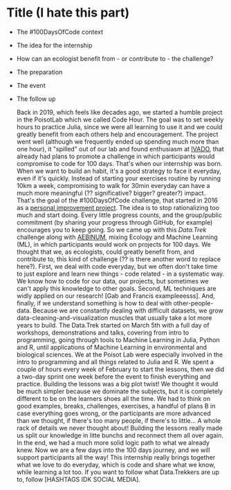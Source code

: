 # Title (I hate this part)

- The #100DaysOfCode context
- The idea for the internship
 - How can an ecologist benefit from - or contribute to - the challenge?
- The preparation
- The event
- The follow up

	Back in 2019, which feels like decades ago, we started a humble project in the PoisotLab which we called Code Hour. The goal was to set weekly hours to practice Julia, since we were all learning to use it and we could greatly benefit from each others help and encouragement. The project went well (although we frequently ended up spending much more than one hour), it "spilled" out of our lab and found enthusiasm at [IVADO][ivado], that already had plans to promote a challenge in which participants would compromise to code for 100 days. That's when our internship was born.
	When we want to build an habit, it's a good strategy to face it everyday, even if it's quickly. Instead of starting your exercises routine by running 10km a week, compromising to walk for 30min everyday can have a much more meaningful (?? significative? bigger? greater?) impact. That's the goal of the #100DaysOfCode challenge, that started in 2016 as a [personal improvement project][100days_blogpost]. The idea is to stop rationalizing too much and start doing. Every little progress counts, and the group/public commitment (by sharing your progress through GitHub, for example) encourages you to keep going.
	So we came up with this *Data.Trek* challenge along with [AEBINUM][aebinum], mixing Ecology and Machine Learning (ML), in which participants would work on projects for 100 days. We thought that we, as ecologists, could greatly benefit from, and contribute to, this kind of challenge (?? is there another word to replace here?). First, we deal with code everyday, but we often don't take time to just explore and learn new things - code related - in a systematic way. We know how to code for our data, our projects, but sometimes we can't apply this knowledge to other goals. Second, ML techniques are widly applied on our research! [Gab and Francis exampleeesss]. And, finally, if we understand something is how to deal with other-people-data. Because we are constantly dealing with difficult datasets, we grow data-cleaning-and-visualization muscles that usually take a lot more years to build.
	The Data.Trek started on March 5th with a full day of workshops, demonstrations and talks, covering from intro to programming, going through tools to Machine Learning in Julia, Python and R, until applications of Machine Learning in environmental and biological sciences. We at the Poisot Lab were especially involved in the intro to programming and all things related to Julia and R. We spent a couple of hours every week of February to start the lessons, then we did a two-day sprint one week before the event to finish everything and practice.
	Building the lessons was a big plot twist! We thought it would be much simpler because we dominate the subjects, but it is completely different to be on the learners shoes all the time. We had to think on good examples, breaks, challenges, exercises, a handful of plans B in case everything goes wrong, or the participants are more advanced than we thought, if there's too many people, if there's to little... A whole rack of details we never thought about! Building the lessons really made us split our knowledge in litte bunchs and reconnect them all over again. In the end, we had a much more solid logic path to what we already knew.
	Now we are a few days into the 100 days journey, and we will support participants all the way! This internship really brings together what we love to do everyday, which is code and share what we know, while learning a lot too. If you want to follow what Data.Trekkers are up to, follow [HASHTAGS IDK SOCIAL MEDIA].

[ivado]: https://ivado.ca/ "Institut de Valorisation des Données"
[100days_blogpost]: https://www.freecodecamp.org/news/join-the-100daysofcode-556ddb4579e4/ 
[aebinum]: http://aebinum.umontreal.ca/ "Association des Étudiants en Bio-Informatique de l'Université de Montréal"
